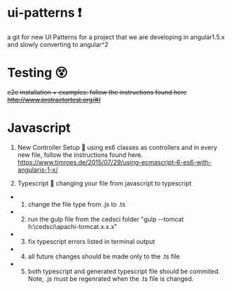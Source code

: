 # ui-patterns :exclamation:
a git for new UI Patterns for a project that we are developing in angular1.5.x and slowly converting to angular^2


# Testing :dizzy_face:
~~e2e installation + examples: follow the instructions found here http://www.protractortest.org/#/~~

# Javascript
1. New Controller Setup :muscle:
using es6 classes as controllers and in every new file, follow the instructions found here. https://www.timroes.de/2015/07/29/using-ecmascript-6-es6-with-angularjs-1-x/

2. Typescript :sweet_potato:
changing your file from javascript to typescript
  - 1. change the file type from .js to .ts
  - 2. run the gulp file from the cedsci folder "gulp --tomcat h:\cedsci\apachi-tomcat.x.x.x"
  - 3. fix typescript errors listed in terminal output
  - 4. all future changes should be made only to the .ts file
  - 5. both typescript and generated typescript file should be commited. Note, .js must be regenrated when the .ts file is changed.


